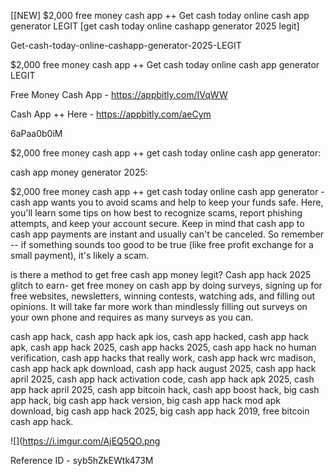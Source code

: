 [[NEW] $2,000 free money cash app ++ Get cash today online cash app generator LEGIT [get cash today online cashapp generator 2025 legit]

Get-cash-today-online-cashapp-generator-2025-LEGIT

$2,000 free money cash app ++ Get cash today online cash app generator LEGIT

Free Money Cash App -  https://appbitly.com/IVqWW


Cash App ++ Here - https://appbitly.com/aeCym


6aPaa0b0iM

$2,000 free money cash app ++ get cash today online cash app generator:

cash app money generator 2025:

$2,000 free money cash app ++ get cash today online cash app generator - cash app wants you to avoid scams and help to keep your funds safe. Here, you'll learn some tips on how best to recognize scams, report phishing attempts, and keep your account secure. Keep in mind that cash app to cash app payments are instant and usually can't be canceled. So remember -- if something sounds too good to be true (like free profit exchange for a small payment), it's likely a scam.

is there a method to get free cash app money legit? Cash app hack 2025 glitch to earn- get free money on cash app by doing surveys, signing up for free websites, newsletters, winning contests, watching ads, and filling out opinions. It will take far more work than mindlessly filling out surveys on your own phone and requires as many surveys as you can.

cash app hack, cash app hack apk ios, cash app hacked, cash app hack apk, cash app hack 2025, cash app hacks 2025, cash app hack no human verification, cash app hacks that really work, cash app hack wrc madison, cash app hack apk download, cash app hack august 2025, cash app hack april 2025, cash app hack activation code, cash app hack apk 2025, cash app hack april 2025, cash app bitcoin hack, cash app boost hack, big cash app hack, big cash app hack version, big cash app hack mod apk download, big cash app hack 2025, big cash app hack 2019, free bitcoin cash app hack.

![](https://i.imgur.com/AjEQ5QO.png

Reference ID - syb5hZkEWtk473M